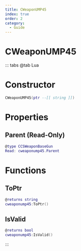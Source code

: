 ```yaml
---
title: CWeaponUMP45
index: true
order: 2
category:
  - Guide
---
```


# CWeaponUMP45

::: tabs
@tab Lua
# Constructor
```lua
CWeaponUMP45(ptr --[[ string ]])
```
# Properties
## Parent (Read-Only)
```lua
@type CCSWeaponBaseGun
Read: cweaponump45.Parent
```
# Functions
## ToPtr
```lua
@returns string
cweaponump45:ToPtr()
```
## IsValid
```lua
@returns bool
cweaponump45:IsValid()
```

:::
